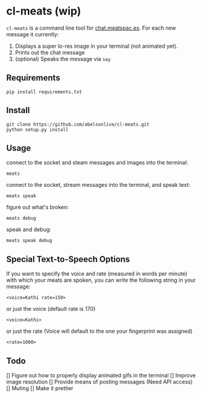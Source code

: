 cl-meats (wip)
=======
`cl-meats` is a command line tool for [chat.meatspac.es](chat.meatspac.es). For each new message it currently:

1. Displays a super lo-res image in your terminal (not animated yet).
2. Prints out the chat message
3. (optional) Speaks the message via `say`

## Requirements
```
pip install requirements.txt
```

## Install
```
git clone https://github.com/abelsonlive/cl-meats.git
python setup.py install
```

## Usage
connect to the socket and steam messages and images into the terminal:
```
meats
```
connect to the socket, stream messages into the terminal, and speak text:
```
meats speak
```
figure out what's broken:
```
meats debug
```
speak and debug:
```
meats speak debug
```

## Special Text-to-Speech Options
If you want to specify the voice and rate (measured in words per minute) with which your meats are spoken, you can write the following string in your message:
```
<voice=Kathi rate=150>
```
or just the voice (default rate is 170)
```
<voice=Kathi>
```
or just the rate (Voice will default to the one your fingerprint was assigned)
```
<rate=1000>
```

## Todo
[] Figure out how to properly display animated gifs in the terminal
[] Improve image resolution
[] Provide means of posting messages (Need API access)
[] Muting
[] Make it prettier


